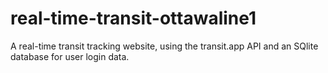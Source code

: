 # real-time-transit-ottawaline1
A real-time transit tracking website, using the transit.app API and an SQlite database for user login data.

